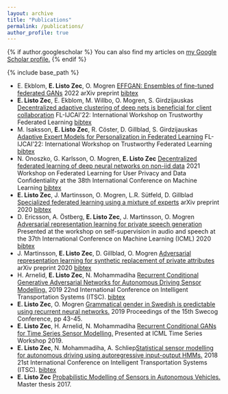 ```yaml
---
layout: archive
title: "Publications"
permalink: /publications/
author_profile: true
---
```


{% if author.googlescholar %}
  You can also find my articles on <u><a href="{{author.googlescholar}}">my Google Scholar profile</a>.</u>
{% endif %}

{% include base_path %}

- E. Ekblom, **E. Listo Zec**, O. Mogren [EFFGAN: Ensembles of fine-tuned federated GANs](https://arxiv.org/abs/2206.11682) 2022 arXiv preprint [bibtex](/_publications/ekblom2022effgan.html)
- **E. Listo Zec**, E. Ekblom, M. Willbo, O. Mogren, S. Girdzijauskas [Decentralized adaptive clustering of deep nets is beneficial for client collaboration](https://arxiv.org/abs/2206.08839) FL-IJCAI'22: International Workshop on Trustworthy Federated Learning [bibtex](/_publications/zec2022decentralized.html)
- M. Isaksson, **E. Listo Zec**, R. Cöster, D. Gillblad, S. Girdzijauskas [Adaptive Expert Models for Personalization in Federated Learning](https://arxiv.org/abs/2206.07832) FL-IJCAI'22: International Workshop on Trustworthy Federated Learning [bibtex](/_publications/isaksson2022adaptive.html)
- N. Onoszko, G. Karlsson, O. Mogren, **E. Listo Zec** [Decentralized federated learning of deep neural networks on non-iid data](https://arxiv.org/abs/2107.08517) 2021 Workshop on Federated Learning for User Privacy and Data Confidentiality at the 38th International Conference on Machine Learning [bibtex](/_publications/onoszko-dfl.html)
- **E. Listo Zec**, J. Martinsson, O. Mogren, L.R. Sütfeld, D. Gillblad [Specialized federated learning using a mixture of experts](https://arxiv.org/abs/2010.02056) arXiv preprint 2020 [bibtex](/_publications/listozec2020federated.html)
- D. Ericsson, A. Östberg, **E. Listo Zec**, J. Martinsson, O. Mogren [Adversarial representation learning for private speech generation](https://openreview.net/forum?id=3IKKBxByalk) Presented at the workshop on self-supervision in audio and speech at the 37th International Conference on Machine Learning (ICML) 2020 [bibtex](/_publications/ericsson2020adversarial.html)
- J. Martinsson, **E. Listo Zec**, D. Gillblad, O. Mogren [Adversarial representation learning for synthetic replacement of private attributes](https://arxiv.org/abs/2006.08039) arXiv preprint 2020 [bibtex](/_publications/martinsson2020adversarial.html)
- H. Arnelid, **E. Listo Zec**, N. Mohammadiha [Recurrent Conditional Generative Adversarial Networks for Autonomous Driving Sensor Modelling.](/_publications/Recurrent%20Conditional%20Generative%20Adversarial%20Networks%20for%0AAutonomous%20Driving%20Sensor%20Modelling.pdf) 2019 22nd International Conference on Intelligent Transportation Systems (ITSC). [bibtex](/_publications/arnelid2019recurrent.html)
- **E. Listo Zec**, O. Mogren [Grammatical gender in Swedish is predictable using recurrent neural networks.](http://www.swecog.se/files/SweCog_2019.pdf) 2019 Proceedings of the 15th Swecog Conference, pp 43-45.
- **E. Listo Zec**, H. Arnelid, N. Mohammadiha [Recurrent Conditional GANs for Time Series Sensor Modelling.](http://roseyu.com/time-series-workshop/submissions/2019/timeseries-ICML19_paper_2.pdf) Presented at ICML Time Series Workshop 2019.
- **E. Listo Zec**, N. Mohammadiha, A. Schliep[Statistical sensor modelling for autonomous driving using autoregressive input-output HMMs.](/_publications/Statistical%20Sensor%20Modelling%20for%20Autonomous%20Driving%0AUsing%20Autoregressive%20Input-Output%20HMMs.pdf) 2018 21st International Conference on Intelligent Transportation Systems (ITSC). [bibtex](/_publications/listozec2018statistical.html)
- **E. Listo Zec** [Probabilistic Modelling of Sensors in Autonomous Vehicles.](https://schlieplab.org/Static/Publications/2017-EdvinListoZec-MSc.pdf) Master thesis 2017.
